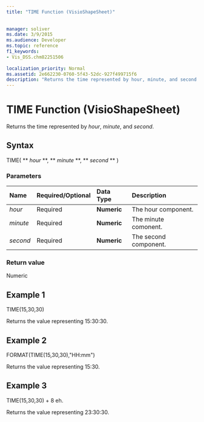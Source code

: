 ```yaml
---
title: "TIME Function (VisioShapeSheet)"
 
 
manager: soliver
ms.date: 3/9/2015
ms.audience: Developer
ms.topic: reference
f1_keywords:
- Vis_DSS.chm82251506
 
localization_priority: Normal
ms.assetid: 2e662230-0760-5f43-52dc-927f499715f6
description: "Returns the time represented by hour, minute, and second."
---
```


# TIME Function (VisioShapeSheet)

Returns the time represented by  _hour_,  _minute_, and  _second_.
  
## Syntax

TIME( ** *hour* **, ** *minute* **, ** *second* ** ) 
  
### Parameters

|**Name**|**Required/Optional**|**Data Type**|**Description**|
|:-----|:-----|:-----|:-----|
| _hour_ <br/> |Required  <br/> |**Numeric** <br/> |The hour component.  <br/> |
| _minute_ <br/> |Required  <br/> |**Numeric** <br/> |The minute comonent.  <br/> |
| _second_ <br/> |Required  <br/> |**Numeric** <br/> |The second component.  <br/> |
   
### Return value

Numeric
  
## Example 1

TIME(15,30,30)
  
Returns the value representing 15:30:30.
  
## Example 2

FORMAT(TIME(15,30,30),"HH:mm")
  
Returns the value representing 15:30.
  
## Example 3

TIME(15,30,30) + 8 eh.
  
Returns the value representing 23:30:30.
  

